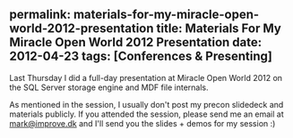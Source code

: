 permalink: materials-for-my-miracle-open-world-2012-presentation
title: Materials For My Miracle Open World 2012 Presentation
date: 2012-04-23
tags: [Conferences & Presenting]
---
Last Thursday I did a full-day presentation at Miracle Open World 2012 on the SQL Server storage engine and MDF file internals.

As mentioned in the session, I usually don't post my precon slidedeck and materials publicly. If you attended the session, please send me an email at [mark@improve.dk](mailto:mark@improve.dk) and I'll send you the slides + demos for my session :)